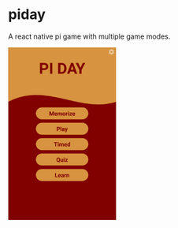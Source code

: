# piday

A react native pi game with multiple game modes.

<img src="https://raw.githubusercontent.com/codypearce/piday/master/assets/images/piday-screenshot1.png" height="350">
